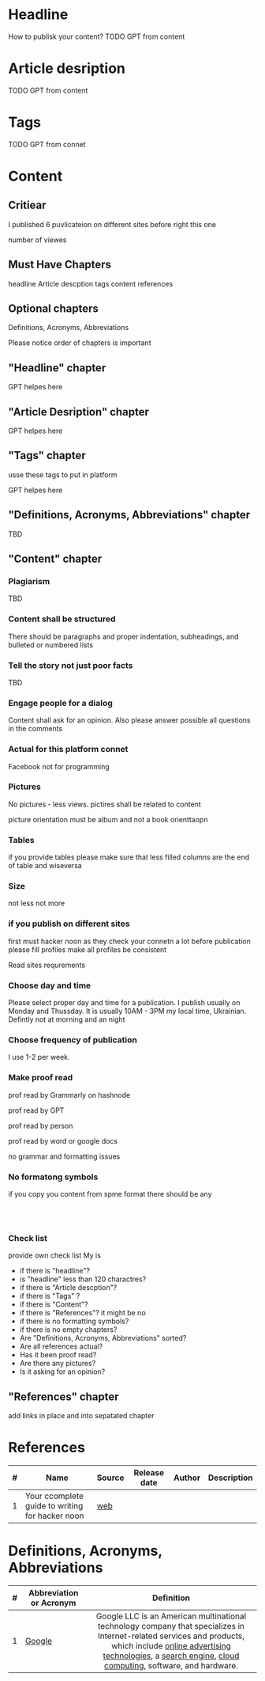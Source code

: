 # Headline
How to publisk your content?
TODO GPT from content

# Article desription 
TODO GPT from content 

# Tags
TODO GPT from connet

# Content
## Critiear
I published 6 puvlicateion on different sites before right this one

number of viewes

## Must Have Chapters

headline 
Article descption
tags
content
references

## Optional chapters
Definitions, Acronyms, Abbreviations


Please notice order of chapters is important

## "Headline" chapter
GPT helpes here

## "Article Desription" chapter

GPT helpes here

## "Tags" chapter

usse these tags to put in platform 

GPT helpes here

## "Definitions, Acronyms, Abbreviations" chapter
TBD

## "Content" chapter

### Plagiarism
TBD

### Content shall be structured

There should be paragraphs and proper indentation, subheadings, and bulleted or numbered lists

### Tell the story not just poor facts
TBD

### Engage people for a dialog
Content shall ask for an opinion. Also please answer possible all questions in the comments 

### Actual for this platform connet
Facebook not for programming

### Pictures 
No pictures - less views. pictires shall be related to content

picture orientation must be album and not a book orienttaopn

### Tables 
if you provide tables please make sure that less filled columns are the end of table and wiseversa

### Size

not less not more

### if you publish on different sites

first must hacker noon as they check your connetn a lot
before publication please fill profiles
make all profiles be consistent

Read sites requrements 

### Choose day and time
Please select proper day and time for a publication. I publish usually on Monday and Thussday.
It is usually 10AM - 3PM my local time, Ukrainian. Defintly not at morning and an night 

### Choose frequency of publication
I use 1-2 per week. 

### Make proof read 
prof read by Grammarly on hashnode

prof read by GPT

prof read by person

prof read by word or google docs

no grammar and formatting issues

### No formatong symbols
if you copy you content from spme format there should be any

</br>
&nbsp;&nbsp;

### Check list
provide own check list
My is 
- if there is "headline"?
- is "headline" less than 120 charactres?
- if there is "Article descption"?
- if there is "Tags" ?
- if there is "Content"? 
- if there is "References"? it might be no
- if there is no formatting symbols?
- if there is no empty chapters?
- Are "Definitions, Acronyms, Abbreviations" sorted?
- Are all references actual?
- Has it been proof read?
- Are there any pictures?
- Is it asking for an opinion?

## "References" chapter
add links in place and into sepatated chapter 

# References 
| # | Name                 | Source                | Release date           |  Author                 | Description   |
| - | ---------------------|---------------------- |----------------------- | ----------------------- |:-------------:|
| 1 | Your ccomplete guide to writing for hacker noon | [web](https://help.hackernoon.com/your-complete-guide-to-writing-for-hacker-noon) | | | | 

# Definitions, Acronyms, Abbreviations
| # | Abbreviation or Acronym | Definition     |
| - | ------------------------|:--------------:|
| 1 | [Google](https://en.wikipedia.org/wiki/Google)| Google LLC is an American multinational technology company that specializes in Internet-related services and products, which include [online advertising technologies](https://en.wikipedia.org/wiki/Online_advertising), a [search engine](https://en.wikipedia.org/wiki/Search_engine), [cloud computing](https://en.wikipedia.org/wiki/Cloud_computing), software, and hardware.|
